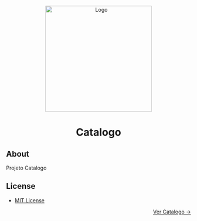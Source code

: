 <!-- Intro-->

<!--
* Catalogo
-->

<br>


<!-- Logo Section  --><!-- Required -->

<!--
* Insert an image URL in the <img> "src" attribute bellow. (line )
* 
* Insert your github profile URL in the <a> "href" attribute bellow (line )
-->


<div align="center">
    <a href="https://github.com/YousefIbrahimismail" target="_blank">
        <img src="https://tisoauto.pt/pt/wp-content/uploads/2015/11/Logo-Redeinnov@2x.jpg" 
        alt="Logo" width="290" height="290">
    </a>
</div>


<!-- Project title 
* use a dynamic typing-SvG here https://readme-typing-svg.demolab.com/demo/
*
*  Instead you can type your project name after a # header
-->

<div align="center">
<h1>Catalogo</h1>
</div>


## About<!-- Required -->
<!-- 
* information about the project 
* 
* keep it short and sweet
-->


Projeto Catalogo


## License<!-- Optional -->
<!-- 
* Here you can add project license for copyrights and distribution 
* 
* check this website for an easy reference https://choosealicense.com/)
-->

- [MIT License](./LICENSE.txt)


<!-- - Use this html element to create a back to top button. -->
<p align="right"><a href="https://redeinnovri.github.io/catalogo/template/motul_listagem_artigos">Ver Catalogo &#8594;</a></p>
